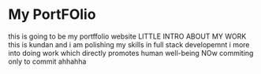 # My PortFOlio
this is going to be my portffolio website 
LITTLE INTRO ABOUT  MY WORK
this is kundan and i am  polishing my skills in full stack developemnt 
i more into doing work which directly promotes human well-being
NOw commiting only to commit ahhahha